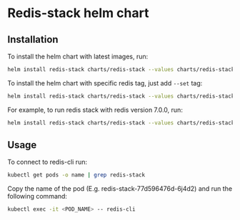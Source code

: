 # Redis-stack helm chart
## Installation

To install the helm chart with latest images, run:

```bash
helm install redis-stack charts/redis-stack --values charts/redis-stack/values.yaml
```

To install the helm chart with specific redis tag, just add ```--set``` tag:

```bash
helm install redis-stack charts/redis-stack --values charts/redis-stack/values.yaml --set statefulset.tag="<TAG>"
```

For example, to run redis stack with redis version 7.0.0, run:

```bash
helm install redis-stack charts/redis-stack --values charts/redis-stack/values.yaml --set statefulset.tag="7.0.0-RC5"
```

## Usage

To connect to redis-cli run:

```bash
kubectl get pods -o name | grep redis-stack
```

Copy the name of the pod (E.g. redis-stack-77d596476d-6j4d2) and run the following command:

```bash
kubectl exec -it <POD_NAME> -- redis-cli
```